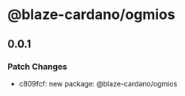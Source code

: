 # @blaze-cardano/ogmios

## 0.0.1

### Patch Changes

- c809fcf: new package: @blaze-cardano/ogmios
